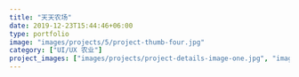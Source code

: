 ```yaml
---
title: "天天农场"
date: 2019-12-23T15:44:46+06:00
type: portfolio
image: "images/projects/5/project-thumb-four.jpg"
category: ["UI/UX 农业"]
project_images: ["images/projects/project-details-image-one.jpg", "images/projects/project-details-image-two.jpg"]
---
```


